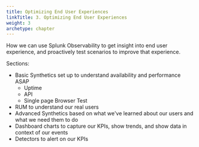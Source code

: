 ```yaml
---
title: Optimizing End User Experiences
linkTitle: 3. Optimizing End User Experiences
weight: 3
archetype: chapter
---
```


How we can use Splunk Observability to get insight into end user experience, and proactively test scenarios to improve that experience.

Sections:

- Basic Synthetics set up to understand availability and performance ASAP
   - Uptime
   - API
   - Single page Browser Test
- RUM to understand our real users
- Advanced Synthetics based on what we've learned about our users and what we need them to do
- Dashboard charts to capture our KPIs, show trends, and show data in context of our events
- Detectors to alert on our KPIs
